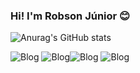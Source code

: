 ### Hi! I'm Robson Júnior 😊
![Anurag's GitHub stats](https://github-readme-stats.vercel.app/api?username=rjrobsonjunior&show_icons=true&theme=radical)

![Blog](https://img.shields.io/badge/C%2B%2B-00599C?style=for-the-badge&logo=c%2B%2B&logoColor=white)    ![Blog](https://img.shields.io/badge/Python-14354C?style=for-the-badge&logo=python&logoColor=white)![Blog]( 	https://img.shields.io/badge/C-00599C?style=for-the-badge&logo=c&logoColor=white) ![Blog]( https://img.shields.io/badge/Ubuntu-E95420?style=for-the-badge&logo=ubuntu&logoColor=white )
